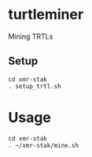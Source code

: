 # turtleminer
Mining TRTLs

## Setup
```
cd xmr-stak
. setup_trtl.sh
```

# Usage
```
cd xmr-stak
. ~/xmr-stak/mine.sh
```
